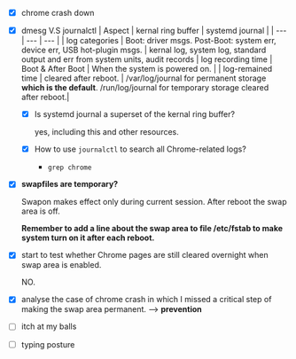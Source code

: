 - [x] chrome crash down
- [x] dmesg V.S journalctl
  | Aspect | kernal ring buffer | systemd journal |
  | --- | --- | --- |
  | log categories | Boot: driver msgs. Post-Boot: system err, device err, USB hot-plugin msgs. | kernal log, system log, standard output and err from system units, audit records
  | log recording time | Boot & After Boot | When the system is powered on. |
  | log-remained time | cleared after reboot. | /var/log/journal for permanent storage **which is the default**. /run/log/journal for temporary storage cleared after reboot.|
  
  
  - [x] Is systemd journal a superset of the  kernal ring buffer?
  
    yes, including this and other resources.
    
  - [x] How to use `journalctl` to search all Chrome-related logs?
    - `grep chrome`
     
- [x] **swapfiles are temporary?** 

  Swapon makes effect only during current session. After reboot the swap area is off.

  **Remember to add a line about the swap area to file /etc/fstab to make system turn on it after each reboot.** 

- [x] start to test whether Chrome pages are still cleared overnight when swap area is enabled.  

  NO.   
- [x] analyse the case of chrome crash in which I missed a critical step of making the swap area permanent. --> **prevention**
- [ ] itch at my balls
- [ ] typing posture



<!--stackedit_data:
eyJoaXN0b3J5IjpbLTI3MTI5MDQ0MF19
-->